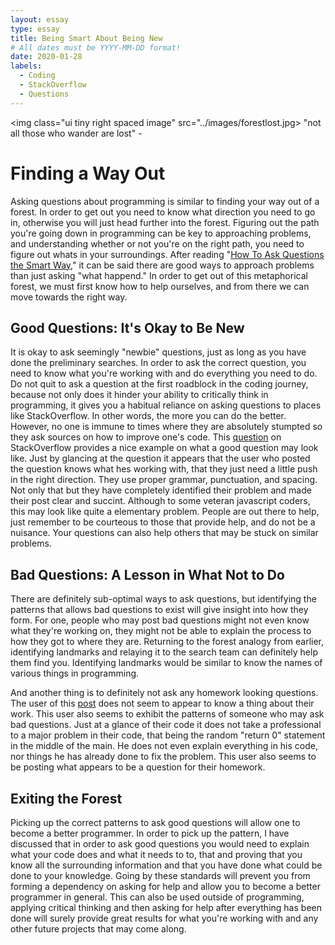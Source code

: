 ```yaml
---
layout: essay
type: essay
title: Being Smart About Being New
# All dates must be YYYY-MM-DD format!
date: 2020-01-28
labels:
  - Coding
  - StackOverflow
  - Questions
---
```


<img class="ui tiny right spaced image" src="../images/forestlost.jpg>
                                             "not all those who wander are lost" - 

# Finding a Way Out
Asking questions about programming is similar to finding your way out of a forest. In order to get out you need to know what direction you need to go in, otherwise you will just
head further into the forest. Figuring out the path you're going down in programming can be key to approaching problems, and understanding whether or not you're on the right path,
you need to figure out whats in your surroundings. After reading "[How To Ask Questions the Smart Way](http://www.catb.org/esr/faqs/smart-questions.html)," it can be said there are
good ways to approach problems than just asking "what happend." In order to get out of this metaphorical forest, we must first know how to help ourselves, and from there we can
move towards the right way.

## Good Questions: It's Okay to Be New
It is okay to ask seemingly "newbie" questions, just as long as you have done the preliminary searches. In order to ask the correct question, you need to know what you're working
with and do everything you need to do. Do not quit to ask a question at the first roadblock in the coding journey, because not only does it hinder your ability to critically think
in programming, it gives you a habitual reliance on asking questions to places like StackOverflow. In other words, the more you can do the better. However, no one is immune to times
where they are absolutely stumpted so they ask sources on how to improve one's code. This [question](https://stackoverflow.com/questions/1168807/how-can-i-add-a-key-value-pair-to-a-javascript-object) on StackOverflow provides a nice example on what a good question may look like. Just by glancing at the question it appears that the user who posted the question
knows what hes working with, that they just need a little push in the right direction. They use proper grammar, punctuation, and spacing. Not only that but they have completely
identified their problem and made their post clear and succint. Although to some veteran javascript coders, this may look like quite a elementary problem. People are out there to help, just remember to be courteous to those that provide help, and do not be a nuisance. Your questions can also help others that may be stuck on similar problems. 

## Bad Questions: A Lesson in What Not to Do
There are definitely sub-optimal ways to ask questions, but identifying the patterns that allows bad questions to exist will give insight into how they form. For one, people who
may post bad questions might not even know what they're working on, they might not be able to explain the process to how they got to where they are. Returning to the forest analogy 
from earlier, identifying landmarks and relaying it to the search team can definitely help them find you. Identifying landmarks would be similar to know the names of various things
in programming.

And another thing is to definitely not ask any homework looking questions. The user of this [post](https://stackoverflow.com/questions/65943921/program-wont-print-out-amount-of-characters-that-are-in-a-file) does not seem to appear to know a thing about their work. This user also seems to exhibit the patterns of someone who may ask bad questions. Just at
a glance of their code it does not take a professional  to a major problem in their code, that being the random "return 0" statement in the middle of the main. He does not even
explain everything in his code, nor things he has already done to fix the problem. This user also seems to be posting what appears to be a question for their homework.

## Exiting the Forest
Picking up the correct patterns to ask good questions will allow one to become a better programmer. In order to pick up the pattern, I have discussed that in order to ask good
questions you would need to explain what your code does and what it needs to to, that and proving that you know all the surrounding information and that you have done what could
be done to your knowledge. Going by these standards will prevent you from forming a dependency on asking for help and allow you to become a better programmer in general. This can
also be used outside of programming, applying critical thinking and then asking for help after everything has been done will surely provide great results for what you're working with
and any other future projects that may come along.
